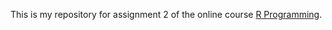 This is my repository for assignment 2 of the online course [R Programming](https://class.coursera.org/rprog-016/).
